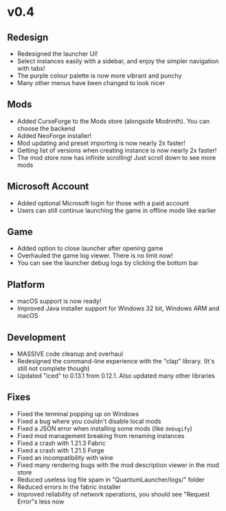 # v0.4
## Redesign
- Redesigned the launcher UI!
- Select instances easily with a sidebar, and enjoy the simpler navigation with tabs!
- The purple colour palette is now more vibrant and punchy
- Many other menus have been changed to look nicer
## Mods
- Added CurseForge to the Mods store (alongside Modrinth). You can choose the backend
- Added NeoForge installer!
- Mod updating and preset importing is now nearly 2x faster!
- Getting list of versions when creating instance is now nearly 2x faster!
- The mod store now has infinite scrolling! Just scroll down to see more mods
## Microsoft Account
- Added optional Microsoft login for those with a paid account
- Users can still continue launching the game in offline mode like earlier
## Game
- Added option to close launcher after opening game
- Overhauled the game log viewer. There is no limit now!
- You can see the launcher debug logs by clicking the bottom bar
## Platform
- macOS support is now ready!
- Improved Java installer support for Windows 32 bit, Windows ARM and macOS
## Development
- MASSIVE code cleanup and overhaul
- Redesigned the command-line experience with the "clap" library. (It's still not complete though)
- Updated "iced" to 0.13.1 from 0.12.1. Also updated many other libraries
## Fixes
- Fixed the terminal popping up on Windows
- Fixed a bug where you couldn't disable local mods
- Fixed a JSON error when installing some mods (like `debugify`)
- Fixed mod management breaking from renaming instances
- Fixed a crash with 1.21.3 Fabric
- Fixed a crash with 1.21.5 Forge
- Fixed an incompatibility with wine
- Fixed many rendering bugs with the mod description viewer in the mod store
- Reduced useless log file spam in "QuantumLauncher/logs/" folder
- Reduced errors in the fabric installer
- Improved reliability of network operations, you should see "Request Error"s less now
